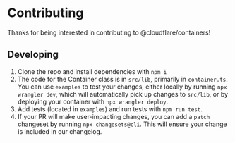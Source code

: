 # Contributing

Thanks for being interested in contributing to @cloudflare/containers!

## Developing

1. Clone the repo and install dependencies with `npm i`
2. The code for the Container class is in `src/lib`, primarily in `container.ts`. You can use `examples` to test your changes, either locally by running `npx wrangler dev`, which will automatically pick up changes to `src/lib`, or by deploying your container with `npx wrangler deploy`.
3. Add tests (located in `examples`) and run tests with `npm run test`.
4. If your PR will make user-impacting changes, you can add a `patch` changeset by running `npx changesets@cli`. This will ensure your change is included in our changelog.
